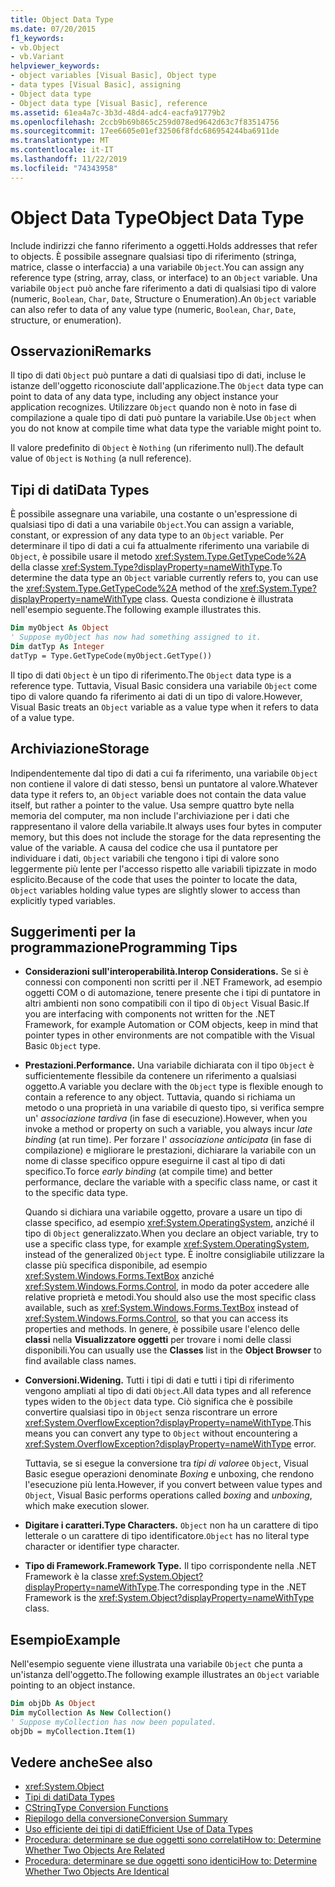 ```yaml
---
title: Object Data Type
ms.date: 07/20/2015
f1_keywords:
- vb.Object
- vb.Variant
helpviewer_keywords:
- object variables [Visual Basic], Object type
- data types [Visual Basic], assigning
- Object data type
- Object data type [Visual Basic], reference
ms.assetid: 61ea4a7c-3b3d-48d4-adc4-eacfa91779b2
ms.openlocfilehash: 2ccb9b69b865c259d078ed9642d63c7f83514756
ms.sourcegitcommit: 17ee6605e01ef32506f8fdc686954244ba6911de
ms.translationtype: MT
ms.contentlocale: it-IT
ms.lasthandoff: 11/22/2019
ms.locfileid: "74343958"
---
```

# <a name="object-data-type"></a><span data-ttu-id="9419c-102">Object Data Type</span><span class="sxs-lookup"><span data-stu-id="9419c-102">Object Data Type</span></span>

<span data-ttu-id="9419c-103">Include indirizzi che fanno riferimento a oggetti.</span><span class="sxs-lookup"><span data-stu-id="9419c-103">Holds addresses that refer to objects.</span></span> <span data-ttu-id="9419c-104">È possibile assegnare qualsiasi tipo di riferimento (stringa, matrice, classe o interfaccia) a una variabile `Object`.</span><span class="sxs-lookup"><span data-stu-id="9419c-104">You can assign any reference type (string, array, class, or interface) to an `Object` variable.</span></span> <span data-ttu-id="9419c-105">Una variabile `Object` può anche fare riferimento a dati di qualsiasi tipo di valore (numeric, `Boolean`, `Char`, `Date`, Structure o Enumeration).</span><span class="sxs-lookup"><span data-stu-id="9419c-105">An `Object` variable can also refer to data of any value type (numeric, `Boolean`, `Char`, `Date`, structure, or enumeration).</span></span>

## <a name="remarks"></a><span data-ttu-id="9419c-106">Osservazioni</span><span class="sxs-lookup"><span data-stu-id="9419c-106">Remarks</span></span>

<span data-ttu-id="9419c-107">Il tipo di dati `Object` può puntare a dati di qualsiasi tipo di dati, incluse le istanze dell'oggetto riconosciute dall'applicazione.</span><span class="sxs-lookup"><span data-stu-id="9419c-107">The `Object` data type can point to data of any data type, including any object instance your application recognizes.</span></span> <span data-ttu-id="9419c-108">Utilizzare `Object` quando non è noto in fase di compilazione a quale tipo di dati può puntare la variabile.</span><span class="sxs-lookup"><span data-stu-id="9419c-108">Use `Object` when you do not know at compile time what data type the variable might point to.</span></span>

<span data-ttu-id="9419c-109">Il valore predefinito di `Object` è `Nothing` (un riferimento null).</span><span class="sxs-lookup"><span data-stu-id="9419c-109">The default value of `Object` is `Nothing` (a null reference).</span></span>

## <a name="data-types"></a><span data-ttu-id="9419c-110">Tipi di dati</span><span class="sxs-lookup"><span data-stu-id="9419c-110">Data Types</span></span>

<span data-ttu-id="9419c-111">È possibile assegnare una variabile, una costante o un'espressione di qualsiasi tipo di dati a una variabile `Object`.</span><span class="sxs-lookup"><span data-stu-id="9419c-111">You can assign a variable, constant, or expression of any data type to an `Object` variable.</span></span> <span data-ttu-id="9419c-112">Per determinare il tipo di dati a cui fa attualmente riferimento una variabile di `Object`, è possibile usare il metodo <xref:System.Type.GetTypeCode%2A> della classe <xref:System.Type?displayProperty=nameWithType>.</span><span class="sxs-lookup"><span data-stu-id="9419c-112">To determine the data type an `Object` variable currently refers to, you can use the <xref:System.Type.GetTypeCode%2A> method of the <xref:System.Type?displayProperty=nameWithType> class.</span></span> <span data-ttu-id="9419c-113">Questa condizione è illustrata nell'esempio seguente.</span><span class="sxs-lookup"><span data-stu-id="9419c-113">The following example illustrates this.</span></span>

```vb
Dim myObject As Object
' Suppose myObject has now had something assigned to it.
Dim datTyp As Integer
datTyp = Type.GetTypeCode(myObject.GetType())
```

<span data-ttu-id="9419c-114">Il tipo di dati `Object` è un tipo di riferimento.</span><span class="sxs-lookup"><span data-stu-id="9419c-114">The `Object` data type is a reference type.</span></span> <span data-ttu-id="9419c-115">Tuttavia, Visual Basic considera una variabile `Object` come tipo di valore quando fa riferimento ai dati di un tipo di valore.</span><span class="sxs-lookup"><span data-stu-id="9419c-115">However, Visual Basic treats an `Object` variable as a value type when it refers to data of a value type.</span></span>

## <a name="storage"></a><span data-ttu-id="9419c-116">Archiviazione</span><span class="sxs-lookup"><span data-stu-id="9419c-116">Storage</span></span>

<span data-ttu-id="9419c-117">Indipendentemente dal tipo di dati a cui fa riferimento, una variabile `Object` non contiene il valore di dati stesso, bensì un puntatore al valore.</span><span class="sxs-lookup"><span data-stu-id="9419c-117">Whatever data type it refers to, an `Object` variable does not contain the data value itself, but rather a pointer to the value.</span></span> <span data-ttu-id="9419c-118">Usa sempre quattro byte nella memoria del computer, ma non include l'archiviazione per i dati che rappresentano il valore della variabile.</span><span class="sxs-lookup"><span data-stu-id="9419c-118">It always uses four bytes in computer memory, but this does not include the storage for the data representing the value of the variable.</span></span> <span data-ttu-id="9419c-119">A causa del codice che usa il puntatore per individuare i dati, `Object` variabili che tengono i tipi di valore sono leggermente più lente per l'accesso rispetto alle variabili tipizzate in modo esplicito.</span><span class="sxs-lookup"><span data-stu-id="9419c-119">Because of the code that uses the pointer to locate the data, `Object` variables holding value types are slightly slower to access than explicitly typed variables.</span></span>

## <a name="programming-tips"></a><span data-ttu-id="9419c-120">Suggerimenti per la programmazione</span><span class="sxs-lookup"><span data-stu-id="9419c-120">Programming Tips</span></span>

- <span data-ttu-id="9419c-121">**Considerazioni sull'interoperabilità.**</span><span class="sxs-lookup"><span data-stu-id="9419c-121">**Interop Considerations.**</span></span> <span data-ttu-id="9419c-122">Se si è connessi con componenti non scritti per il .NET Framework, ad esempio oggetti COM o di automazione, tenere presente che i tipi di puntatore in altri ambienti non sono compatibili con il tipo di `Object` Visual Basic.</span><span class="sxs-lookup"><span data-stu-id="9419c-122">If you are interfacing with components not written for the .NET Framework, for example Automation or COM objects, keep in mind that pointer types in other environments are not compatible with the Visual Basic `Object` type.</span></span>

- <span data-ttu-id="9419c-123">**Prestazioni.**</span><span class="sxs-lookup"><span data-stu-id="9419c-123">**Performance.**</span></span> <span data-ttu-id="9419c-124">Una variabile dichiarata con il tipo `Object` è sufficientemente flessibile da contenere un riferimento a qualsiasi oggetto.</span><span class="sxs-lookup"><span data-stu-id="9419c-124">A variable you declare with the `Object` type is flexible enough to contain a reference to any object.</span></span> <span data-ttu-id="9419c-125">Tuttavia, quando si richiama un metodo o una proprietà in una variabile di questo tipo, si verifica sempre un' *associazione tardiva* (in fase di esecuzione).</span><span class="sxs-lookup"><span data-stu-id="9419c-125">However, when you invoke a method or property on such a variable, you always incur *late binding* (at run time).</span></span> <span data-ttu-id="9419c-126">Per forzare l' *associazione anticipata* (in fase di compilazione) e migliorare le prestazioni, dichiarare la variabile con un nome di classe specifico oppure eseguirne il cast al tipo di dati specifico.</span><span class="sxs-lookup"><span data-stu-id="9419c-126">To force *early binding* (at compile time) and better performance, declare the variable with a specific class name, or cast it to the specific data type.</span></span>

  <span data-ttu-id="9419c-127">Quando si dichiara una variabile oggetto, provare a usare un tipo di classe specifico, ad esempio <xref:System.OperatingSystem>, anziché il tipo di `Object` generalizzato.</span><span class="sxs-lookup"><span data-stu-id="9419c-127">When you declare an object variable, try to use a specific class type, for example <xref:System.OperatingSystem>, instead of the generalized `Object` type.</span></span> <span data-ttu-id="9419c-128">È inoltre consigliabile utilizzare la classe più specifica disponibile, ad esempio <xref:System.Windows.Forms.TextBox> anziché <xref:System.Windows.Forms.Control>, in modo da poter accedere alle relative proprietà e metodi.</span><span class="sxs-lookup"><span data-stu-id="9419c-128">You should also use the most specific class available, such as <xref:System.Windows.Forms.TextBox> instead of <xref:System.Windows.Forms.Control>, so that you can access its properties and methods.</span></span> <span data-ttu-id="9419c-129">In genere, è possibile usare l'elenco delle **classi** nella **Visualizzatore oggetti** per trovare i nomi delle classi disponibili.</span><span class="sxs-lookup"><span data-stu-id="9419c-129">You can usually use the **Classes** list in the **Object Browser** to find available class names.</span></span>

- <span data-ttu-id="9419c-130">**Conversioni.**</span><span class="sxs-lookup"><span data-stu-id="9419c-130">**Widening.**</span></span> <span data-ttu-id="9419c-131">Tutti i tipi di dati e tutti i tipi di riferimento vengono ampliati al tipo di dati `Object`.</span><span class="sxs-lookup"><span data-stu-id="9419c-131">All data types and all reference types widen to the `Object` data type.</span></span> <span data-ttu-id="9419c-132">Ciò significa che è possibile convertire qualsiasi tipo in `Object` senza riscontrare un errore <xref:System.OverflowException?displayProperty=nameWithType>.</span><span class="sxs-lookup"><span data-stu-id="9419c-132">This means you can convert any type to `Object` without encountering a <xref:System.OverflowException?displayProperty=nameWithType> error.</span></span>

  <span data-ttu-id="9419c-133">Tuttavia, se si esegue la conversione tra *tipi di valore*e `Object`, Visual Basic esegue operazioni denominate *Boxing* e unboxing, che rendono l'esecuzione più lenta.</span><span class="sxs-lookup"><span data-stu-id="9419c-133">However, if you convert between value types and `Object`, Visual Basic performs operations called *boxing* and *unboxing*, which make execution slower.</span></span>

- <span data-ttu-id="9419c-134">**Digitare i caratteri.**</span><span class="sxs-lookup"><span data-stu-id="9419c-134">**Type Characters.**</span></span> <span data-ttu-id="9419c-135">`Object` non ha un carattere di tipo letterale o un carattere di tipo identificatore.</span><span class="sxs-lookup"><span data-stu-id="9419c-135">`Object` has no literal type character or identifier type character.</span></span>

- <span data-ttu-id="9419c-136">**Tipo di Framework.**</span><span class="sxs-lookup"><span data-stu-id="9419c-136">**Framework Type.**</span></span> <span data-ttu-id="9419c-137">Il tipo corrispondente nella .NET Framework è la classe <xref:System.Object?displayProperty=nameWithType>.</span><span class="sxs-lookup"><span data-stu-id="9419c-137">The corresponding type in the .NET Framework is the <xref:System.Object?displayProperty=nameWithType> class.</span></span>

## <a name="example"></a><span data-ttu-id="9419c-138">Esempio</span><span class="sxs-lookup"><span data-stu-id="9419c-138">Example</span></span>

<span data-ttu-id="9419c-139">Nell'esempio seguente viene illustrata una variabile `Object` che punta a un'istanza dell'oggetto.</span><span class="sxs-lookup"><span data-stu-id="9419c-139">The following example illustrates an `Object` variable pointing to an object instance.</span></span>

```vb
Dim objDb As Object
Dim myCollection As New Collection()
' Suppose myCollection has now been populated.
objDb = myCollection.Item(1)
```

## <a name="see-also"></a><span data-ttu-id="9419c-140">Vedere anche</span><span class="sxs-lookup"><span data-stu-id="9419c-140">See also</span></span>

- <xref:System.Object>
- [<span data-ttu-id="9419c-141">Tipi di dati</span><span class="sxs-lookup"><span data-stu-id="9419c-141">Data Types</span></span>](../../../visual-basic/language-reference/data-types/index.md)
- [<span data-ttu-id="9419c-142">CString</span><span class="sxs-lookup"><span data-stu-id="9419c-142">Type Conversion Functions</span></span>](../../../visual-basic/language-reference/functions/type-conversion-functions.md)
- [<span data-ttu-id="9419c-143">Riepilogo della conversione</span><span class="sxs-lookup"><span data-stu-id="9419c-143">Conversion Summary</span></span>](../../../visual-basic/language-reference/keywords/conversion-summary.md)
- [<span data-ttu-id="9419c-144">Uso efficiente dei tipi di dati</span><span class="sxs-lookup"><span data-stu-id="9419c-144">Efficient Use of Data Types</span></span>](../../../visual-basic/programming-guide/language-features/data-types/efficient-use-of-data-types.md)
- [<span data-ttu-id="9419c-145">Procedura: determinare se due oggetti sono correlati</span><span class="sxs-lookup"><span data-stu-id="9419c-145">How to: Determine Whether Two Objects Are Related</span></span>](../../../visual-basic/programming-guide/language-features/variables/how-to-determine-whether-two-objects-are-related.md)
- [<span data-ttu-id="9419c-146">Procedura: determinare se due oggetti sono identici</span><span class="sxs-lookup"><span data-stu-id="9419c-146">How to: Determine Whether Two Objects Are Identical</span></span>](../../../visual-basic/programming-guide/language-features/variables/how-to-determine-whether-two-objects-are-identical.md)
